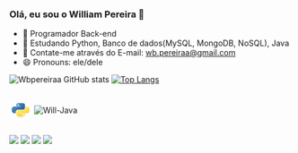 ### Olá, eu sou o William Pereira 👋


- 🔭 Programador Back-end
- 🌱 Estudando Python, Banco de dados(MySQL, MongoDB, NoSQL), Java
- 💬 Contate-me através do E-mail: wb.pereiraa@gmail.com
- 😄 Pronouns: ele/dele

![Wbpereiraa GitHub stats](https://github-readme-stats.vercel.app/api?username=wbpereiraa&show_icons=true&theme=dracula)
[![Top Langs](https://github-readme-stats.vercel.app/api/top-langs/?username=wbpereiraa&show_icons=true&theme=dracula)](https://github.com/wbpereiraa/github-readme-stats)

<div style="display: inline_block"><br>
   <img align="center" alt="Will-Py" height="30" width="40" src="https://raw.githubusercontent.com/devicons/devicon/master/icons/python/python-original.svg">
   <img align="center" alt="Will-Java" height="30" width="40" src="https://cdn.jsdelivr.net/gh/devicons/devicon/icons/java/java-original-wordmark.svg" /> 
</div>

 ##
 
<div> 
  <a href="https://instagram.com/wb.pereira" target="_blank"><img src="https://img.shields.io/badge/-Instagram-%23E4405F?style=for-the-badge&logo=instagram&logoColor=white" target="_blank"></a>
 <a href="https://discord.gg/q8hyqv6geh" target="_blank"><img src="https://img.shields.io/badge/Discord-7289DA?style=for-the-badge&logo=discord&logoColor=white" target="_blank"></a> 
  <a href = "mailto:wb.pereiraa@gmail.com"><img src="https://img.shields.io/badge/-Gmail-%23333?style=for-the-badge&logo=gmail&logoColor=white" target="_blank"></a>
  <a href="https://www.linkedin.com/in/william-barbosa-3431a290" target="_blank"><img src="https://img.shields.io/badge/-LinkedIn-%230077B5?style=for-the-badge&logo=linkedin&logoColor=white" target="_blank"></a> 
  
</div>

